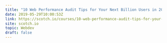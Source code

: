 ```yaml
---
title: "10 Web Performance Audit Tips for Your Next Billion Users in 2018: Empathy"
date: 2019-05-29T10:00:53Z
link: https://scotch.io/courses/10-web-performance-audit-tips-for-your-next-billion-users-in-2018/empathy?utm_medium=RSS&utm_source=hune
site: scotch.io
topic: Webdev
draft: false
---
```

